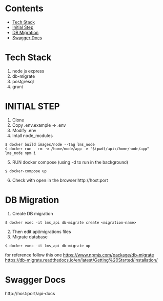 # Contents
- [Tech Stack](#tech-stack) 
- [Initial Step](#initial-step) 
- [DB Migration](#db-migration) 
- [Swagger Docs](#swagger-docs)

# Tech Stack
1. node js express
2. db-migrate
3. postgresql
4. grunt

# INITIAL STEP
1. Clone
2. Copy .env.example -> .env
3. Modify .env
4. Intall node_modules
```
$ docker build images/node --tag lms_node
$ docker run --rm -w /home/node/app -v "$(pwd)/api:/home/node/app" lms_node npm i
```
5. RUN docker compose (using -d to run in the background)
```
$ docker-compose up
```
6. Check with open in the browser http://host:port

# DB Migration

1. Create DB migration
```
$ docker exec -it lms_api db-migrate create <migration-name>
```

2. Then edit api/migrations files
3. Migrate database
```
$ docker exec -it lms_api db-migrate up
```
for reference follow this one 
https://www.npmjs.com/package/db-migrate
https://db-migrate.readthedocs.io/en/latest/Getting%20Started/installation/

# Swagger Docs
http://host:port/api-docs
